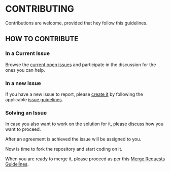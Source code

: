 # CONTRIBUTING

Contributions are welcome, provided that hey follow this guidelines.


## HOW TO CONTRIBUTE

### In a Current Issue

Browse the [current open issues](https://gitlab.com/exadra37-playground/dockerfiles/issues) and participate in the
discussion for the ones you can help.


### In a new Issue

If you have a new issue to report, please [create it](https://gitlab.com/exadra37-playground/dockerfiles/issues/new) by
following the applicable [issue guidelines](docs/how-to/create_an_issue.md).


### Solving an Issue

In case you also want to work on the solution for it, please discuss how you want to proceed.

After an agreement is achieved the issue will be assigned to you.

Now is time to fork the repository and start coding on it.

When you are ready to merge it, please proceed as per this [Merge Requests Guidelines](docs/how-to/create_a_merge_request.md).
